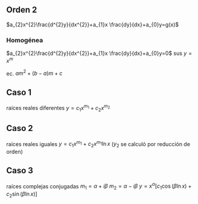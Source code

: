 ## Orden 2
$a_{2}x^{2}\frac{d^{2}y}{dx^{2}}+a_{1}x \frac{dy}{dx}+a_{0}y=g(x)$
### Homogénea
$a_{2}x^{2}\frac{d^{2}y}{dx^{2}}+a_{1}x \frac{dy}{dx}+a_{0}y=0$
sus $y=x^{m}$

ec. $am^{2}+(b-a)m+c$
## Caso 1
raíces reales diferentes
$y=c_{1}x^{m_{1}}+c_{2}x^{m_{2}}$ 

## Caso 2
raíces reales iguales 
$y=c_{1}x^{m_{1}}+c_{2}x^{m_{1}}\ln{x}$ ($y_{2}$ se calculó por reducción de orden)

## Caso 3
raíces complejas conjugadas
$m_{1}=\alpha+i\beta$
$m_{2}=\alpha-i\beta$
$y=x^{\alpha}[c_{1}\cos{(\beta\ln{x})+c_{2}\sin{(\beta\ln{x})}}]$ 